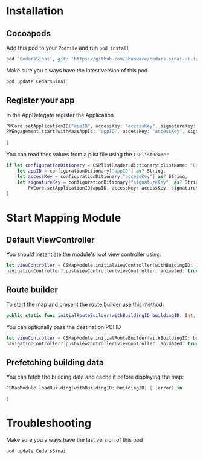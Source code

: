 # Installation

## Cocoapods

Add this pod to your `Podfile` and run `pod install`

```ruby
pod 'CedarsSinai', git: 'https://github.com/phunware/cedars-sinai-ui-ios', tag: '0.0.39'
```

Make sure you always have the latest version of this pod

```sh
pod update CedarsSinai
```

## Register your app

In the AppDelegate register the Application

```swift
PWCore.setApplicationID("appID", accessKey: "accessKey", signatureKey: "signatureKey")
PWEngagement.start(withMaasAppId: "appID", accessKey: "accessKey", signatureKey: "signatureKey") { (Error?) in
    
}
```

You can read thes values from a plist file using  the `CSPlistReader`

```swift
if let configurationDitionary = CSPlistReader.dictionary(plistName: "Config", inBundle: Bundle.main),
    let appID = configurationDitionary["appID"] as? String,
    let accessKey = configurationDitionary["accessKey"] as? String,
    let signatureKey = configurationDitionary["signatureKey"] as? String {
        PWCore.setApplicationID(appID, accessKey: accessKey, signatureKey: signatureKey)
}
```

# Start Mapping Module

## Default ViewController

You should instantiate the module's root view controller using:

```swift
let viewController = CSMapModule.initialViewController(withBuidingID: 12)
navigationController?.pushViewController(viewController, animated: true)
```

## Route builder

To start the map and present the route builder use this method:
```swift
public static func initialRouteBuilder(withBuildingID buildingID: Int, poiID: Int? = nil) -> CSMapModuleViewController
```

You can optionally pass the destination POI ID

```swift
let viewController = CSMapModule.initialRouteBuilder(withBuildingID: buildingID, poiID: poiID)
navigationController?.pushViewController(viewController, animated: true)
```

## Prefetching building data

You can fetch the building data and cache it before displaying the map:

```swift
CSMapModule.loadBuilding(withBuildingID: buildingID) { (error) in

}
```

# Troubleshooting

Make sure you always have the last version of this pod

```sh
pod update CedarsSinai
```
